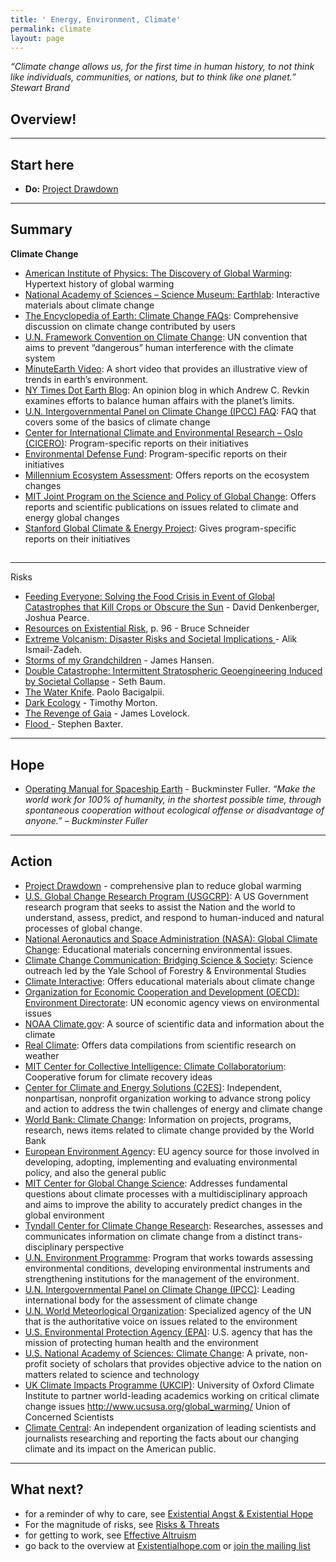 ```yaml
---
title: ' Energy, Environment, Climate'
permalink: climate
layout: page
---
```

_“Climate change allows us, for the first time in human history, to not think like individuals, communities, or nations, but to think like one planet.” Stewart Brand_

## Overview!

- - -

## Start here

* **Do:** [Project Drawdown](https://www.drawdown.org/) 

- - -

## Summary

**Climate Change**

* [American Institute of Physics: The Discovery of Global Warming](http://www.aip.org/history/climate/index.htm): Hypertext history of global warming
* [National Academy of Sciences – Science Museum: Earthlab](http://www.koshland-science-museum.org/explore-the-science/earth-lab#.U3YXzCS_L9w): Interactive materials about climate change
* [The Encyclopedia of Earth: Climate Change FAQs](http://www.eoearth.org/view/article/151220/): Comprehensive discussion on climate change contributed by users
* [U.N. Framework Convention on Climate Change](http://unfccc.int/essential_background/convention/items/6036.php): UN convention that aims to prevent “dangerous” human interference with the climate system
* [MinuteEarth Video](https://www.youtube.com/watch?v=ikGLNs3nYlc): A short video that provides an illustrative view of trends in earth’s environment.
* [NY Times Dot Earth Blog](http://dotearth.blogs.nytimes.com/): An opinion blog in which Andrew C. Revkin examines efforts to balance human affairs with the planet’s limits.
* [U.N. Intergovernmental Panel on Climate Change (IPCC) FAQ](http://ipcc.ch/publications_and_data/ar4/wg1/en/faqs.html): FAQ that covers some of the basics of climate change
* [Center for International Climate and Environmental Research – Oslo (CICERO)](http://www.cicero.uio.no/home/index_e.aspx): Program-specific reports on their initiatives
* [Environmental Defense Fund](http://www.edf.org/): Program-specific reports on their initiatives
* [Millennium Ecosystem Assessment](http://www.millenniumassessment.org/en/index.html): Offers reports on the ecosystem changes
* [MIT Joint Program on the Science and Policy of Global Change](http://globalchange.mit.edu/): Offers reports and scientific publications on issues related to climate and energy global changes
* [Stanford Global Climate & Energy Project](http://gcep.stanford.edu/): Gives program-specific reports on their initiatives

## 

- - -

Risks

* [Feeding Everyone: Solving the Food Crisis in Event of Global Catastrophes that Kill Crops or Obscure the Sun](http://www.sciencedirect.com/science/article/pii/S0016328714001931) - David Denkenberger, Joshua Pearce. 
* [Resources on Existential Risk](http://futureoflife.org/static/data/documents/Existential%20Risk%20Resources%20(2015-08-24).pdf?x93895), p. 96 - Bruce Schneider
* [Extreme Volcanism: Disaster Risks and Societal Implications ](http://ebooks.cambridge.org.ezproxy.cul.columbia.edu/ebook.jsf?bid=CBO9781139523905)- Alik Ismail-Zadeh. 
* [Storms of my Grandchildren](https://www.amazon.com/Storms-My-Grandchildren-Catastrophe-Humanity/dp/1608195023) - James Hansen. 
* [Double Catastrophe: Intermittent Stratospheric Geoengineering Induced by Societal Collapse](http://sethbaum.com/ac/2013_DoubleCatastrophe.pdf) - Seth Baum.
* [The Water Knife](https://www.goodreads.com/book/show/23209924-the-water-knife). Paolo Bacigalpii. 
* [Dark Ecology](https://cup.columbia.edu/book/dark-ecology/9780231177528) - Timothy Morton. 
* [The Revenge of Gaia](http://www.mccc.edu/pdf/eng102/Lovelock%20-%20state%20of%20the%20earth.pdf) - James Lovelock. 
* [Flood ](https://www.amazon.com/Flood-Stephen-Baxter-ebook/dp/B002KS3AIO)- Stephen Baxter. 

- - -

## Hope

* [Operating Manual for Spaceship Earth](https://www.amazon.de/Operating-Manual-Spaceship-Earth-Snyder/dp/3037781262) - Buckminster Fuller. _“Make the world work for 100% of humanity, in the shortest possible time, through spontaneous cooperation without ecological offense or disadvantage of anyone.” – Buckminster Fuller_

- - -

## Action

* [Project Drawdown](https://www.drawdown.org/) - comprehensive plan to reduce global warming
* [U.S. Global Change Research Program (USGCRP)](http://www.globalchange.gov/): A US Government research program that seeks to assist the Nation and the world to understand, assess, predict, and respond to human-induced and natural processes of global change.
* [National Aeronautics and Space Administration (NASA): Global Climate Change](http://climate.nasa.gov/): Educational materials concerning environmental issues.
* [Climate Change Communication: Bridging Science & Society](http://environment.yale.edu/climate-communication/): Science outreach led by the Yale School of Forestry & Environmental Studies
* [Climate Interactive](http://www.climateinteractive.org/): Offers educational materials about climate change
* [Organization for Economic Cooperation and Development (OECD): Environment Directorate](http://www.oecd.org/env/): UN economic agency views on environmental issues
* [NOAA Climate.gov](http://www.climate.gov/about): A source of scientific data and information about the climate
* [Real Climate](http://www.realclimate.org/): Offers data compilations from scientific research on weather
* [MIT Center for Collective Intelligence: Climate Collaboratorium](http://www.climatecollaboratorium.org/): Cooperative forum for climate recovery ideas
* [Center for Climate and Energy Solutions (C2ES)](http://www.c2es.org/): Independent, nonpartisan, nonprofit organization working to advance strong policy and action to address the twin challenges of energy and climate change
* [World Bank: Climate Change](http://www.worldbank.org/en/topic/climatechange): Information on projects, programs, research, news items related to climate change provided by the World Bank
* [European Environment Agenc](http://www.eea.europa.eu/)y: EU agency source for those involved in developing, adopting, implementing and evaluating environmental policy, and also the general public
* [MIT Center for Global Change Science](http://cgcs.mit.edu/): Addresses fundamental questions about climate processes with a multidisciplinary approach and aims to improve the ability to accurately predict changes in the global environment
* [Tyndall Center for Climate Change Research](http://www.tyndall.ac.uk/): Researches, assesses and communicates information on climate change from a distinct trans-disciplinary perspective
* [U.N. Environment Programme](http://www.unep.org/): Program that works towards assessing environmental conditions, developing environmental instruments and strengthening institutions for the management of the environment.
* [U.N. Intergovernmental Panel on Climate Change (IPCC)](http://www.ipcc.ch/): Leading international body for the assessment of climate change
* [U.N. World Meteorlogical Organization](http://www.wmo.int/): Specialized agency of the UN that is the authoritative voice on issues related to the environment
* [U.S. Environmental Protection Agency (EPA)](http://www.epa.gov/): U.S. agency that has the mission of protecting human health and the environment
* [U.S. National Academy of Sciences: Climate Change](http://nas-sites.org/americasclimatechoices/): A private, non-profit society of scholars that provides objective advice to the nation on matters related to science and technology
* [UK Climate Impacts Programme (UKCIP)](http://www.ukcip.org.uk/): University of Oxford Climate Institute to partner world-leading academics working on critical climate change issues http://www.ucsusa.org/global_warming/ Union of Concerned Scientists
* [Climate Central](http://www.climatecentral.org/): An independent organization of leading scientists and journalists researching and reporting the facts about our changing climate and its impact on the American public.

- - -

## What next?

* for a reminder of why to care, see [Existential Angst & Existential Hope](https://docs.google.com/document/d/1R_8EILI3OSVijlavnafaM9nYIyv977SZVJDDDfsXk6M/edit)
* For the magnitude of risks, see [Risks & Threats](https://docs.google.com/document/d/10DhORpdeoLHdygISziFIhZZxLVdwjxT_xFXcQtGDFQ4/edit#)
* for getting to work, see [Effective Altruism](https://docs.google.com/document/d/1dVmQw5eT6AeQIT9pTK3Eboebv_QwixRAruiESjCgaPI/edit#)
* go back to the overview at [Existentialhope.com](https://www.existentialhope.com/) or [join the mailing list](https://docs.google.com/forms/d/e/1FAIpQLSfn8JG1uGXDZyKIthvWs_di6kFJJvMa0Py7rky7gguTZhEz4g/viewform)
